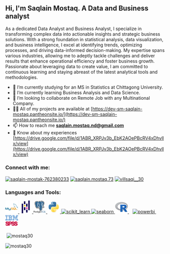 
## Hi, I'm Saqlain Mostaq. A Data and Business analyst

As a dedicated Data Analyst and Business Analyst, I specialize in transforming complex data into actionable insights and strategic business solutions. With a strong foundation in statistical analysis, data visualization, and business intelligence, I excel at identifying trends, optimizing processes, and driving data-informed decision-making. My expertise spans various industries, allowing me to adeptly tackle challenges and deliver results that enhance operational efficiency and foster business growth. Passionate about leveraging data to create value, I am committed to continuous learning and staying abreast of the latest analytical tools and methodologies.


- 🔭 I’m currently studying for an MS in Statistics at Chittagong University. 
- 🌱 I’m currently learning Business Analysis and Data Science.
- 👯 I’m looking to collaborate on Remote Job with any Multinational Company. 
- 👨‍💻 All of my projects are available at [https://dev-sm-saqlain-mostaq.pantheonsite.io/](https://dev-sm-saqlain-mostaq.pantheonsite.io/)
- 📫 How to reach me **saqlain.mostaq.nd@gmail.com**
- 📄 Know about my experiences [https://drive.google.com/file/d/1ABR_XRPJv3b_EbK2AOePBcRV4xDhvllx/view](https://drive.google.com/file/d/1ABR_XRPJv3b_EbK2AOePBcRV4xDhvllx/view)

<h3 align="left">Connect with me:</h3>
<p align="left">
<a href="https://linkedin.com/in/saqlain-mostak-762380233" target="blank"><img align="center" src="https://raw.githubusercontent.com/rahuldkjain/github-profile-readme-generator/master/src/images/icons/Social/linked-in-alt.svg" alt="saqlain-mostak-762380233" height="30" width="40" /></a>
<a href="https://fb.com/saqlain.mostaq.73" target="blank"><img align="center" src="https://raw.githubusercontent.com/rahuldkjain/github-profile-readme-generator/master/src/images/icons/Social/facebook.svg" alt="saqlain.mostaq.73" height="30" width="40" /></a>
<a href="https://instagram.com/villsaqi__30" target="blank"><img align="center" src="https://raw.githubusercontent.com/rahuldkjain/github-profile-readme-generator/master/src/images/icons/Social/instagram.svg" alt="villsaqi__30" height="30" width="40" /></a>
</p>

<h3 align="left">Languages and Tools:</h3>
<p align="left"> <a href="https://www.mysql.com/" target="_blank" rel="noreferrer"> <img src="https://raw.githubusercontent.com/devicons/devicon/master/icons/mysql/mysql-original-wordmark.svg" alt="mysql" width="40" height="40"/> </a> <a href="https://pandas.pydata.org/" target="_blank" rel="noreferrer"> <img src="https://raw.githubusercontent.com/devicons/devicon/2ae2a900d2f041da66e950e4d48052658d850630/icons/pandas/pandas-original.svg" alt="pandas" width="40" height="40"/> </a> <a href="https://www.postgresql.org" target="_blank" rel="noreferrer"> <img src="https://raw.githubusercontent.com/devicons/devicon/master/icons/postgresql/postgresql-original-wordmark.svg" alt="postgresql" width="40" height="40"/> </a> <a href="https://www.python.org" target="_blank" rel="noreferrer"> <img src="https://raw.githubusercontent.com/devicons/devicon/master/icons/python/python-original.svg" alt="python" width="40" height="40"/> </a> <a href="https://scikit-learn.org/" target="_blank" rel="noreferrer"> <img src="https://upload.wikimedia.org/wikipedia/commons/0/05/Scikit_learn_logo_small.svg" alt="scikit_learn" width="40" height="40"/> </a> <a href="https://seaborn.pydata.org/" target="_blank" rel="noreferrer"> <img src="https://seaborn.pydata.org/_images/logo-mark-lightbg.svg" alt="seaborn" width="40" height="40"/> </a> 
 <a href="https://www.r-project.org/" target="_blank" rel="noreferrer">
    <img src="https://raw.githubusercontent.com/devicons/devicon/master/icons/r/r-original.svg" alt="r" width="40" height="40"/>
  </a>&nbsp;&nbsp;
  <a href="https://powerbi.microsoft.com/" target="_blank" rel="noreferrer">
    <img src="https://raw.githubusercontent.com/devicons/devicon/master/icons/powerbi/powerbi-original.svg" alt="powerbi" width="40" height="40"/>
  </a>&nbsp;&nbsp;
  <a href="https://www.ibm.com/products/spss-statistics" target="_blank" rel="noreferrer">
    <img src="https://raw.githubusercontent.com/devicons/devicon/master/icons/spss/spss-original.svg" alt="spss" width="40" height="40"/>
  </a>
</p>



<p>&nbsp;<img align="center" src="https://github-readme-stats.vercel.app/api?username=mostaq30&show_icons=true&locale=en" alt="mostaq30" /></p>

<p><img align="center" src="https://github-readme-streak-stats.herokuapp.com/?user=mostaq30&" alt="mostaq30" /></p>

